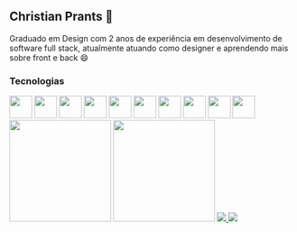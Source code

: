 ## Christian Prants 💬

Graduado em Design com 2 anos de experiência em desenvolvimento de software full stack, atualmente atuando como designer e aprendendo mais sobre front e back 😄

### Tecnologias

<p style="display:inline" align="center">
  <img src="https://cdn.jsdelivr.net/gh/devicons/devicon/icons/javascript/javascript-plain.svg" width="40" height="40" />
  <img src="https://cdn.jsdelivr.net/gh/devicons/devicon/icons/typescript/typescript-original.svg" width="40" height="40" />  
  <img src="https://cdn.jsdelivr.net/gh/devicons/devicon/icons/react/react-original.svg" width="40" height="40" />
  <img src="https://cdn.jsdelivr.net/gh/devicons/devicon/icons/bootstrap/bootstrap-original.svg" width="40" height="40" />
  <img src="https://cdn.jsdelivr.net/gh/devicons/devicon/icons/html5/html5-plain-wordmark.svg" width="40" height="40" />
  <img src="https://cdn.jsdelivr.net/gh/devicons/devicon/icons/css3/css3-plain-wordmark.svg" width="40" height="40" />
  <img src="https://cdn.jsdelivr.net/gh/devicons/devicon/icons/nodejs/nodejs-original.svg" width="40" height="40" />
  <img src="https://cdn.jsdelivr.net/gh/devicons/devicon/icons/figma/figma-original.svg" width="40" height="40" />
  
  <img src="https://cdn.jsdelivr.net/gh/devicons/devicon/icons/python/python-original-wordmark.svg" width="40" height="40" />
  <img src="https://cdn.jsdelivr.net/gh/devicons/devicon/icons/microsoftsqlserver/microsoftsqlserver-plain-wordmark.svg" width="40" height="40" />

</p>

<p style="display:inline" align="center">
  <img height=180 src="https://github-readme-stats.vercel.app/api?username=christian-prants&show_icons=true&theme=codeSTACKr&hide_border=true" />
  <img height=180 src="https://github-readme-stats.vercel.app/api/top-langs/?username=christian-prants&layout=compact&theme=codeSTACKr&hide_border=true" />
</p>

<p style="display:inline">
  <a href="https://www.linkedin.com/in/christian-prants/" target="_blank">
    <img src="https://img.shields.io/badge/-LinkedIn-%230077B5?style=for-the-badge&logo=linkedin&logoColor=white" target="_blank">
  </a>  
  <a href="https://christian-prants.github.io/My-Portfolio/#/" target="_blank">
    <img src="https://img.shields.io/badge/-Portfólio-97ca00?style=for-the-badge" target="_blank">
  </a>
</p>
